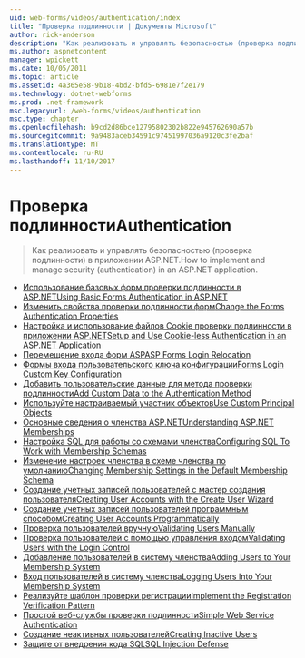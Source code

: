 ```yaml
---
uid: web-forms/videos/authentication/index
title: "Проверка подлинности | Документы Microsoft"
author: rick-anderson
description: "Как реализовать и управлять безопасностью (проверка подлинности) в приложении ASP.NET."
ms.author: aspnetcontent
manager: wpickett
ms.date: 10/05/2011
ms.topic: article
ms.assetid: 4a365e58-9b18-4bd2-bfd5-6981e7f2e179
ms.technology: dotnet-webforms
ms.prod: .net-framework
msc.legacyurl: /web-forms/videos/authentication
msc.type: chapter
ms.openlocfilehash: b9cd2d86bce12795802302b822e945762690a57b
ms.sourcegitcommit: 9a9483aceb34591c97451997036a9120c3fe2baf
ms.translationtype: MT
ms.contentlocale: ru-RU
ms.lasthandoff: 11/10/2017
---
```

<a name="authentication"></a><span data-ttu-id="d59cf-103">Проверка подлинности</span><span class="sxs-lookup"><span data-stu-id="d59cf-103">Authentication</span></span>
====================
> <span data-ttu-id="d59cf-104">Как реализовать и управлять безопасностью (проверка подлинности) в приложении ASP.NET.</span><span class="sxs-lookup"><span data-stu-id="d59cf-104">How to implement and manage security (authentication) in an ASP.NET application.</span></span>


- [<span data-ttu-id="d59cf-105">Использование базовых форм проверки подлинности в ASP.NET</span><span class="sxs-lookup"><span data-stu-id="d59cf-105">Using Basic Forms Authentication in ASP.NET</span></span>](using-basic-forms-authentication-in-aspnet.md)
- [<span data-ttu-id="d59cf-106">Изменить свойства проверки подлинности форм</span><span class="sxs-lookup"><span data-stu-id="d59cf-106">Change the Forms Authentication Properties</span></span>](how-to-change-the-forms-authentication-properties.md)
- [<span data-ttu-id="d59cf-107">Настройка и использование файлов Cookie проверки подлинности в приложении ASP.NET</span><span class="sxs-lookup"><span data-stu-id="d59cf-107">Setup and Use Cookie-less Authentication in an ASP.NET Application</span></span>](how-to-setup-and-use-cookie-less-authentication-in-an-aspnet-application.md)
- [<span data-ttu-id="d59cf-108">Перемещение входа форм ASP</span><span class="sxs-lookup"><span data-stu-id="d59cf-108">ASP Forms Login Relocation</span></span>](asp-forms-login-relocation.md)
- [<span data-ttu-id="d59cf-109">Формы входа пользовательского ключа конфигурации</span><span class="sxs-lookup"><span data-stu-id="d59cf-109">Forms Login Custom Key Configuration</span></span>](forms-login-custom-key-configuration.md)
- [<span data-ttu-id="d59cf-110">Добавить пользовательские данные для метода проверки подлинности</span><span class="sxs-lookup"><span data-stu-id="d59cf-110">Add Custom Data to the Authentication Method</span></span>](add-custom-data-to-the-authentication-method.md)
- [<span data-ttu-id="d59cf-111">Используйте настраиваемый участник объектов</span><span class="sxs-lookup"><span data-stu-id="d59cf-111">Use Custom Principal Objects</span></span>](use-custom-principal-objects.md)
- [<span data-ttu-id="d59cf-112">Основные сведения о членства ASP.NET</span><span class="sxs-lookup"><span data-stu-id="d59cf-112">Understanding ASP.NET Memberships</span></span>](understanding-aspnet-memberships.md)
- [<span data-ttu-id="d59cf-113">Настройка SQL для работы со схемами членства</span><span class="sxs-lookup"><span data-stu-id="d59cf-113">Configuring SQL To Work with Membership Schemas</span></span>](configuring-sql-to-work-with-membership-schemas.md)
- [<span data-ttu-id="d59cf-114">Изменение настроек членства в схеме членства по умолчанию</span><span class="sxs-lookup"><span data-stu-id="d59cf-114">Changing Membership Settings in the Default Membership Schema</span></span>](changing-membership-settings-in-the-default-membership-schema.md)
- [<span data-ttu-id="d59cf-115">Создание учетных записей пользователей с мастер создания пользователя</span><span class="sxs-lookup"><span data-stu-id="d59cf-115">Creating User Accounts with the Create User Wizard</span></span>](creating-user-accounts-with-the-create-user-wizard.md)
- [<span data-ttu-id="d59cf-116">Создание учетных записей пользователей программным способом</span><span class="sxs-lookup"><span data-stu-id="d59cf-116">Creating User Accounts Programmatically</span></span>](creating-user-accounts-programmatically.md)
- [<span data-ttu-id="d59cf-117">Проверка пользователей вручную</span><span class="sxs-lookup"><span data-stu-id="d59cf-117">Validating Users Manually</span></span>](validating-users-manually.md)
- [<span data-ttu-id="d59cf-118">Проверка пользователей с помощью управления входом</span><span class="sxs-lookup"><span data-stu-id="d59cf-118">Validating Users with the Login Control</span></span>](validating-users-with-the-login-control.md)
- [<span data-ttu-id="d59cf-119">Добавление пользователей в систему членства</span><span class="sxs-lookup"><span data-stu-id="d59cf-119">Adding Users to Your Membership System</span></span>](adding-users-to-your-membership-system.md)
- [<span data-ttu-id="d59cf-120">Вход пользователей в систему членства</span><span class="sxs-lookup"><span data-stu-id="d59cf-120">Logging Users Into Your Membership System</span></span>](logging-users-into-your-membership-system.md)
- [<span data-ttu-id="d59cf-121">Реализуйте шаблон проверки регистрации</span><span class="sxs-lookup"><span data-stu-id="d59cf-121">Implement the Registration Verification Pattern</span></span>](implement-the-registration-verification-pattern.md)
- [<span data-ttu-id="d59cf-122">Простой веб-службы проверки подлинности</span><span class="sxs-lookup"><span data-stu-id="d59cf-122">Simple Web Service Authentication</span></span>](simple-web-service-authentication.md)
- [<span data-ttu-id="d59cf-123">Создание неактивных пользователей</span><span class="sxs-lookup"><span data-stu-id="d59cf-123">Creating Inactive Users</span></span>](creating-inactive-users.md)
- [<span data-ttu-id="d59cf-124">Защите от внедрения кода SQL</span><span class="sxs-lookup"><span data-stu-id="d59cf-124">SQL Injection Defense</span></span>](sql-injection-defense.md)
